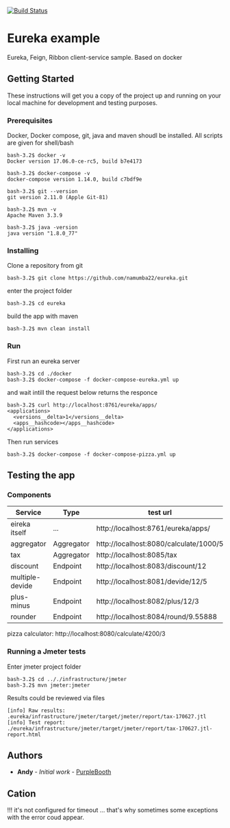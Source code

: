 
[![Build Status](https://api.travis-ci.org/namumba22/eureka.svg?branch=master)](https://travis-ci.org/namumba22/eureka)

# Eureka example
Eureka, Feign, Ribbon client-service sample. Based on docker

## Getting Started
These instructions will get you a copy of the project up and running on your local machine for development and testing purposes.

### Prerequisites

Docker, Docker compose, git, java and maven shoudl be installed. All scripts are given for shell/bash

```
bash-3.2$ docker -v
Docker version 17.06.0-ce-rc5, build b7e4173

bash-3.2$ docker-compose -v
docker-compose version 1.14.0, build c7bdf9e

bash-3.2$ git --version
git version 2.11.0 (Apple Git-81)

bash-3.2$ mvn -v
Apache Maven 3.3.9

bash-3.2$ java -version
java version "1.8.0_77"
```

### Installing

Clone a repository from git

```
bash-3.2$ git clone https://github.com/namumba22/eureka.git
```

enter the project folder
```
bash-3.2$ cd eureka
```

build the app with maven
```
bash-3.2$ mvn clean install
```

### Run

First run an eureka server

```
bash-3.2$ cd ./docker
bash-3.2$ docker-compose -f docker-compose-eureka.yml up
```

and wait intill the request below returns the responce
```
bash-3.2$ curl http://localhost:8761/eureka/apps/
<applications>
  <versions__delta>1</versions__delta>
  <apps__hashcode></apps__hashcode>
</applications>
```

Then run services

```
bash-3.2$ docker-compose -f docker-compose-pizza.yml up
```

## Testing the app

### Components

Service | Type | test url
--- |---|---
eireka itself | ... | http://localhost:8761/eureka/apps/
aggregator| Aggregator | http://localhost:8080/calculate/1000/5
tax | Aggregator | http://localhost:8085/tax
discount | Endpoint|http://localhost:8083/discount/12
multiple-devide | Endpoint|http://localhost:8081/devide/12/5
plus-minus | Endpoint|http://localhost:8082/plus/12/3
rounder | Endpoint| http://localhost:8084/round/9.55888


pizza calculator:
http://localhost:8080/calculate/4200/3

### Running a Jmeter tests

Enter jmeter project folder

```
bash-3.2$ cd .././infrastructure/jmeter
bash-3.2$ mvn jmeter:jmeter
```

Results could be reviewed via files

```
[info] Raw results: .eureka/infrastructure/jmeter/target/jmeter/report/tax-170627.jtl
[info] Test report: ./eureka/infrastructure/jmeter/target/jmeter/report/tax-170627.jtl-report.html
```

## Authors

* **Andy** - *Initial work* - [PurpleBooth](https://github.com/namumba22/)


## Cation

!!! it's not configured for timeout ... that's why sometimes some exceptions with the error coud appear.


